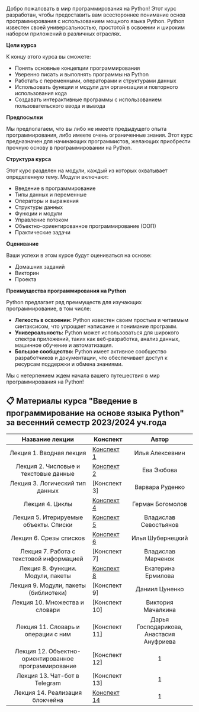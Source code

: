 Добро пожаловать в мир программирования на Python! Этот курс разработан, чтобы предоставить вам всестороннее понимание основ программирования с использованием мощного языка Python. Python известен своей универсальностью, простотой в освоении и широким набором приложений в различных отраслях.

**Цели курса**

К концу этого курса вы сможете:

* Понять основные концепции программирования
* Уверенно писать и выполнять программы на Python
* Работать с переменными, операторами и структурами данных
* Использовать функции и модули для организации и повторного использования кода
* Создавать интерактивные программы с использованием пользовательского ввода и вывода

**Предпосылки**

Мы предполагаем, что вы либо не имеете предыдущего опыта программирования, либо имеете очень ограниченные знания. Этот курс предназначен для начинающих программистов, желающих приобрести прочную основу в программировании на Python.

**Структура курса**

Этот курс разделен на модули, каждый из которых охватывает определенную тему. Модули включают:

* Введение в программирование
* Типы данных и переменные
* Операторы и выражения
* Структуры данных
* Функции и модули
* Управление потоком
* Объектно-ориентированное программирование (ООП)
* Практические задачи

**Оценивание**

Ваши успехи в этом курсе будут оцениваться на основе:

* Домашних заданий
* Викторин
* Проекта

**Преимущества программирования на Python**

Python предлагает ряд преимуществ для изучающих программирование, в том числе:

* **Легкость в освоении:** Python известен своим простым и читаемым синтаксисом, что упрощает написание и понимание программ.
* **Универсальность:** Python может использоваться для широкого спектра приложений, таких как веб-разработка, анализ данных, машинное обучение и автоматизация.
* **Большое сообщество:** Python имеет активное сообщество разработчиков и документации, что обеспечивает доступ к ресурсам поддержки и обмена знаниями.

Мы с нетерпением ждем начала вашего путешествия в мир программирования на Python!

## 📋 Материалы курса "Введение в программирование на основе языка Python" за весенний семестр 2023/2024 уч.года

Название лекции | Конспект | Автор
|:----:|----|:----:|
| Лекция 1. Вводная лекция| [Конспект 1](https://colab.research.google.com/drive/1XBhE5lwOswPRN6gLSPzNFOHZVRJQ-mNi) | Илья Алексевнин |||
| Лекция 2. Числовые и текстовые данные | [Конспект 2](https://colab.research.google.com/drive/1_Hj903GGxptZ9Idei5_75OdlmVYAoYtK?usp=sharing) | Ева Эюбова |||
| Лекция 3. Логический тип данных| [Конспект 3] | Варвара Руденко |||
| Лекция 4. Циклы | [Конспект 4](https://colab.research.google.com/drive/1DXd-NiUErPdmnBjWqtGf0A14MPoNJyjP?usp=sharing) | Герман Богомолов |||
| Лекция 5. Итерируемые объекты. Списки | [Конспект 5](https://colab.research.google.com/drive/1hZ1ks-upUGHzq3Z1M7yOY6gTKAkMsqxR?usp=sharing) | Владислав Севостьянов |||
| Лекция 6. Срезы списков | [Конспект 6](https://colab.research.google.com/drive/1A5ySSCqEmy9LkUptzF8nIdajMTl0yoLh#scrollTo=QfPj6vDg_hpg) | Илья Шубернецкий |||
| Лекция 7. Работа с текстовой информацией | [Конспект 7] | Владислав Марченок |||
| Лекция 8. Функции. Модули, пакеты | [Конспект 8](https://colab.research.google.com/drive/1jpKr0r_wVhJWXFPVdVtWdAHSUZmsxJ-u?hl=ru#scrollTo=dMDdVTQbDS_U) | Екатерина Ермилова |||
| Лекция 9. Модули, пакеты (библиотеки) | [Конспект 9] | Даниил Цуненко |||
| Лекция 10. Множества и словари | [Конспект 10] | Виктория Мачалкина |||
| Лекция 11. Словарь и операции с ним | [Конспект 11] | Дарья Господарикова, Анастасия Ануфриева |||
| Лекция 12. Объектно-ориентированное программирование | [Конспект 12] | 1 |||
| Лекция 13. Чат-бот в Telegram | [Конспект 13] | 1 |||
| Лекция 14. Реализация блокчейна | [Конспект 14](https://colab.research.google.com/drive/1HaWX3lm_Tss8s2cK8JAodIo3TV_EZpuO#scrollTo=Vdx2YAIXpXXD) | 1 |||
